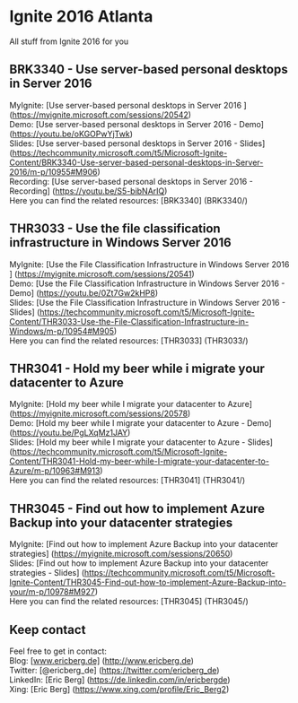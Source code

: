 # Ignite 2016 Atlanta
All stuff from Ignite 2016 for you

## BRK3340 - Use server-based personal desktops in Server 2016
MyIgnite: [Use server-based personal desktops in Server 2016 ] (https://myignite.microsoft.com/sessions/20542)  
Demo: [Use server-based personal desktops in Server 2016 - Demo] (https://youtu.be/oKGOPwYjTwk)  
Slides: [Use server-based personal desktops in Server 2016 - Slides] (https://techcommunity.microsoft.com/t5/Microsoft-Ignite-Content/BRK3340-Use-server-based-personal-desktops-in-Server-2016/m-p/10955#M906)  
Recording: [Use server-based personal desktops in Server 2016 - Recording] (https://youtu.be/S5-bibNArIQ)  
Here you can find the related resources: [BRK3340] (BRK3340/)  

## THR3033 - Use the file classification infrastructure in Windows Server 2016
MyIgnite: [Use the File Classification Infrastructure in Windows Server 2016 ] (https://myignite.microsoft.com/sessions/20541)  
Demo: [Use the File Classification Infrastructure in Windows Server 2016 - Demo] (https://youtu.be/0Zt7Gw2kHP8)    
Slides: [Use the File Classification Infrastructure in Windows Server 2016 - Slides] (https://techcommunity.microsoft.com/t5/Microsoft-Ignite-Content/THR3033-Use-the-File-Classification-Infrastructure-in-Windows/m-p/10954#M905)  
Here you can find the related resources: [THR3033] (THR3033/)  

## THR3041 - Hold my beer while i migrate your datacenter to Azure
MyIgnite: [Hold my beer while I migrate your datacenter to Azure] (https://myignite.microsoft.com/sessions/20578)  
Demo: [Hold my beer while I migrate your datacenter to Azure - Demo] (https://youtu.be/PgLXqMz1JAY)  
Slides: [Hold my beer while I migrate your datacenter to Azure - Slides] (https://techcommunity.microsoft.com/t5/Microsoft-Ignite-Content/THR3041-Hold-my-beer-while-I-migrate-your-datacenter-to-Azure/m-p/10963#M913)  
Here you can find the related resources: [THR3041] (THR3041/)  

## THR3045 - Find out how to implement Azure Backup into your datacenter strategies
MyIgnite: [Find out how to implement Azure Backup into your datacenter strategies] (https://myignite.microsoft.com/sessions/20650)  
Slides: [Find out how to implement Azure Backup into your datacenter strategies - Slides] (https://techcommunity.microsoft.com/t5/Microsoft-Ignite-Content/THR3045-Find-out-how-to-implement-Azure-Backup-into-your/m-p/10978#M927)  
Here you can find the related resources: [THR3045] (THR3045/)  

## Keep contact

Feel free to get in contact:  
Blog: [www.ericberg.de] (http://www.ericberg.de)  
Twitter: [@ericberg_de] (https://twitter.com/ericberg_de)  
LinkedIn: [Eric Berg] (https://de.linkedin.com/in/ericbergde)  
Xing: [Eric Berg] (https://www.xing.com/profile/Eric_Berg2)  
